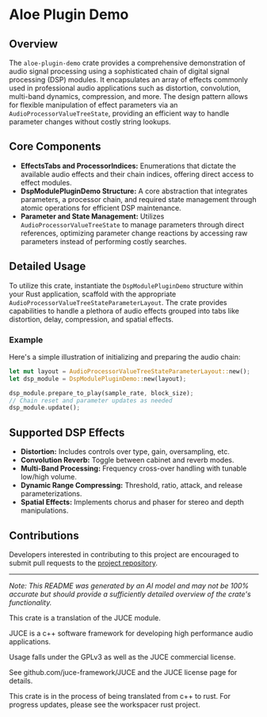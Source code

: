 # Aloe Plugin Demo

## Overview

The `aloe-plugin-demo` crate provides a comprehensive demonstration of audio signal processing using a sophisticated chain of digital signal processing (DSP) modules. It encapsulates an array of effects commonly used in professional audio applications such as distortion, convolution, multi-band dynamics, compression, and more. The design pattern allows for flexible manipulation of effect parameters via an `AudioProcessorValueTreeState`, providing an efficient way to handle parameter changes without costly string lookups.

## Core Components
- **EffectsTabs and ProcessorIndices:** Enumerations that dictate the available audio effects and their chain indices, offering direct access to effect modules.
- **DspModulePluginDemo Structure:** A core abstraction that integrates parameters, a processor chain, and required state management through atomic operations for efficient DSP maintenance.
- **Parameter and State Management:** Utilizes `AudioProcessorValueTreeState` to manage parameters through direct references, optimizing parameter change reactions by accessing raw parameters instead of performing costly searches.

## Detailed Usage

To utilize this crate, instantiate the `DspModulePluginDemo` structure within your Rust application, scaffold with the appropriate `AudioProcessorValueTreeStateParameterLayout`. The crate provides capabilities to handle a plethora of audio effects grouped into tabs like distortion, delay, compression, and spatial effects.

### Example
Here's a simple illustration of initializing and preparing the audio chain:

```rust
let mut layout = AudioProcessorValueTreeStateParameterLayout::new();
let dsp_module = DspModulePluginDemo::new(layout);

dsp_module.prepare_to_play(sample_rate, block_size);
// Chain reset and parameter updates as needed
dsp_module.update();
```

## Supported DSP Effects
- **Distortion:** Includes controls over type, gain, oversampling, etc.
- **Convolution Reverb:** Toggle between cabinet and reverb modes.
- **Multi-Band Processing:** Frequency cross-over handling with tunable low/high volume.
- **Dynamic Range Compressing:** Threshold, ratio, attack, and release parameterizations.
- **Spatial Effects:** Implements chorus and phaser for stereo and depth manipulations.

## Contributions
Developers interested in contributing to this project are encouraged to submit pull requests to the [project repository](https://github.com/klebs6/aloe-rs).

---

*Note: This README was generated by an AI model and may not be 100% accurate but should provide a sufficiently detailed overview of the crate's functionality.*

This crate is a translation of the JUCE module.

JUCE is a c++ software framework for developing high performance audio applications.

Usage falls under the GPLv3 as well as the JUCE commercial license.

See github.com/juce-framework/JUCE and the JUCE license page for details.

This crate is in the process of being translated from c++ to rust. For progress updates, please see the workspacer rust project. 
